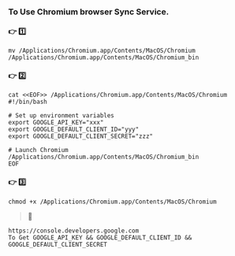 ### To Use Chromium browser Sync Service.

#### :point_right: :one:
```
mv /Applications/Chromium.app/Contents/MacOS/Chromium /Applications/Chromium.app/Contents/MacOS/Chromium_bin
```

#### :point_right: :two:
```
cat <<EOF>> /Applications/Chromium.app/Contents/MacOS/Chromium
#!/bin/bash

# Set up environment variables
export GOOGLE_API_KEY="xxx"
export GOOGLE_DEFAULT_CLIENT_ID="yyy"
export GOOGLE_DEFAULT_CLIENT_SECRET="zzz"

# Launch Chromium
/Applications/Chromium.app/Contents/MacOS/Chromium_bin
EOF
```
#### :point_right: :three:
```
chmod +x /Applications/Chromium.app/Contents/MacOS/Chromium
```


>:christmas_tree:
```
https://console.developers.google.com 
To Get GOOGLE_API_KEY && GOOGLE_DEFAULT_CLIENT_ID && GOOGLE_DEFAULT_CLIENT_SECRET
```
